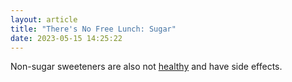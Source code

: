 ```yaml
---
layout: article
title: "There's No Free Lunch: Sugar"
date: 2023-05-15 14:25:22
---
```

Non-sugar sweeteners are also not [healthy](https://www.who.int/news/item/15-05-2023-who-advises-not-to-use-non-sugar-sweeteners-for-weight-control-in-newly-released-guideline) and have side effects.